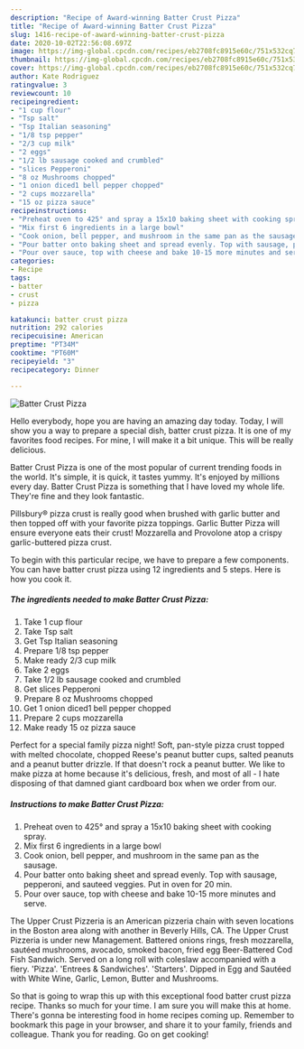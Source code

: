 ```yaml
---
description: "Recipe of Award-winning Batter Crust Pizza"
title: "Recipe of Award-winning Batter Crust Pizza"
slug: 1416-recipe-of-award-winning-batter-crust-pizza
date: 2020-10-02T22:56:08.697Z
image: https://img-global.cpcdn.com/recipes/eb2708fc8915e60c/751x532cq70/batter-crust-pizza-recipe-main-photo.jpg
thumbnail: https://img-global.cpcdn.com/recipes/eb2708fc8915e60c/751x532cq70/batter-crust-pizza-recipe-main-photo.jpg
cover: https://img-global.cpcdn.com/recipes/eb2708fc8915e60c/751x532cq70/batter-crust-pizza-recipe-main-photo.jpg
author: Kate Rodriguez
ratingvalue: 3
reviewcount: 10
recipeingredient:
- "1 cup flour"
- "Tsp salt"
- "Tsp Italian seasoning"
- "1/8 tsp pepper"
- "2/3 cup milk"
- "2 eggs"
- "1/2 lb sausage cooked and crumbled"
- "slices Pepperoni"
- "8 oz Mushrooms chopped"
- "1 onion diced1 bell pepper chopped"
- "2 cups mozzarella"
- "15 oz pizza sauce"
recipeinstructions:
- "Preheat oven to 425° and spray a 15x10 baking sheet with cooking spray."
- "Mix first 6 ingredients in a large bowl"
- "Cook onion, bell pepper, and mushroom in the same pan as the sausage."
- "Pour batter onto baking sheet and spread evenly. Top with sausage, pepperoni, and sauteed veggies. Put in oven for 20 min."
- "Pour over sauce, top with cheese and bake 10-15 more minutes and serve."
categories:
- Recipe
tags:
- batter
- crust
- pizza

katakunci: batter crust pizza 
nutrition: 292 calories
recipecuisine: American
preptime: "PT34M"
cooktime: "PT60M"
recipeyield: "3"
recipecategory: Dinner

---
```



![Batter Crust Pizza](https://img-global.cpcdn.com/recipes/eb2708fc8915e60c/751x532cq70/batter-crust-pizza-recipe-main-photo.jpg)

Hello everybody, hope you are having an amazing day today. Today, I will show you a way to prepare a special dish, batter crust pizza. It is one of my favorites food recipes. For mine, I will make it a bit unique. This will be really delicious.

Batter Crust Pizza is one of the most popular of current trending foods in the world. It's simple, it is quick, it tastes yummy. It's enjoyed by millions every day. Batter Crust Pizza is something that I have loved my whole life. They're fine and they look fantastic.

Pillsbury® pizza crust is really good when brushed with garlic butter and then topped off with your favorite pizza toppings. Garlic Butter Pizza will ensure everyone eats their crust! Mozzarella and Provolone atop a crispy garlic-buttered pizza crust.


To begin with this particular recipe, we have to prepare a few components. You can have batter crust pizza using 12 ingredients and 5 steps. Here is how you cook it.

<!--inarticleads1-->

##### The ingredients needed to make Batter Crust Pizza:

1. Take 1 cup flour
1. Take Tsp salt
1. Get Tsp Italian seasoning
1. Prepare 1/8 tsp pepper
1. Make ready 2/3 cup milk
1. Take 2 eggs
1. Take 1/2 lb sausage cooked and crumbled
1. Get slices Pepperoni
1. Prepare 8 oz Mushrooms chopped
1. Get 1 onion diced1 bell pepper chopped
1. Prepare 2 cups mozzarella
1. Make ready 15 oz pizza sauce


Perfect for a special family pizza night! Soft, pan-style pizza crust topped with melted chocolate, chopped Reese&#39;s peanut butter cups, salted peanuts and a peanut butter drizzle. If that doesn&#39;t rock a peanut butter. We like to make pizza at home because it&#39;s delicious, fresh, and most of all - I hate disposing of that damned giant cardboard box when we order from our. 

<!--inarticleads2-->

##### Instructions to make Batter Crust Pizza:

1. Preheat oven to 425° and spray a 15x10 baking sheet with cooking spray.
1. Mix first 6 ingredients in a large bowl
1. Cook onion, bell pepper, and mushroom in the same pan as the sausage.
1. Pour batter onto baking sheet and spread evenly. Top with sausage, pepperoni, and sauteed veggies. Put in oven for 20 min.
1. Pour over sauce, top with cheese and bake 10-15 more minutes and serve.


The Upper Crust Pizzeria is an American pizzeria chain with seven locations in the Boston area along with another in Beverly Hills, CA. The Upper Crust Pizzeria is under new Management. Battered onions rings, fresh mozzarella, sautéed mushrooms, avocado, smoked bacon, fried egg Beer-Battered Cod Fish Sandwich. Served on a long roll with coleslaw accompanied with a fiery. &#39;Pizza&#39;. &#39;Entrees &amp; Sandwiches&#39;. &#39;Starters&#39;. Dipped in Egg and Sautéed with White Wine, Garlic, Lemon, Butter and Mushrooms. 

So that is going to wrap this up with this exceptional food batter crust pizza recipe. Thanks so much for your time. I am sure you will make this at home. There's gonna be interesting food in home recipes coming up. Remember to bookmark this page in your browser, and share it to your family, friends and colleague. Thank you for reading. Go on get cooking!
